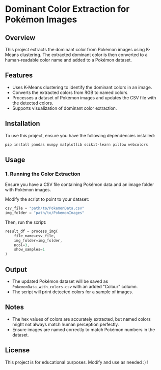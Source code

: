 # Dominant Color Extraction for Pokémon Images

## Overview
This project extracts the dominant color from Pokémon images using K-Means clustering. The extracted dominant color is then converted to a human-readable color name and added to a Pokémon dataset.

## Features
- Uses K-Means clustering to identify the dominant colors in an image.
- Converts the extracted colors from RGB to named colors.
- Processes a dataset of Pokémon images and updates the CSV file with the detected colors.
- Supports visualization of dominant color extraction.

## Installation
To use this project, ensure you have the following dependencies installed:

```bash
pip install pandas numpy matplotlib scikit-learn pillow webcolors
```

## Usage
### 1. Running the Color Extraction
Ensure you have a CSV file containing Pokémon data and an image folder with Pokémon images.

Modify the script to point to your dataset:
```python
csv_file = "path/to/PokemonData.csv"
img_folder = "path/to/PokemonImages"
```
Then, run the script:
```python
result_df = process_img(
    file_name=csv_file,
    img_folder=img_folder,
    ncol=3,
    show_samples=1
)
```

## Output
- The updated Pokémon dataset will be saved as `PokemonData_with_colors.csv` with an added "Colour" column.
- The script will print detected colors for a sample of images.

## Notes
- The hex values of colors are accurately extracted, but named colors might not always match human perception perfectly.
- Ensure images are named correctly to match Pokémon numbers in the dataset.

## License
This project is for educational purposes. Modify and use as needed :) !
